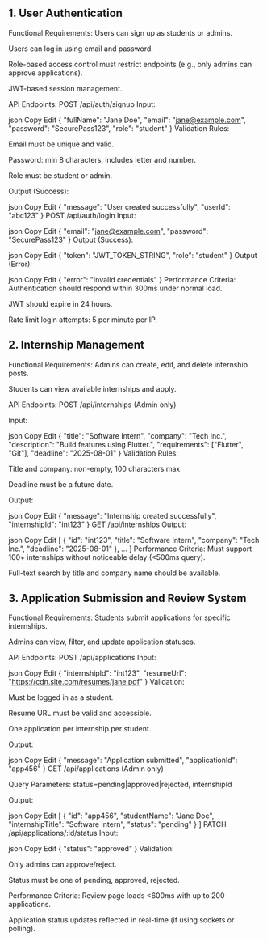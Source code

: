 ## 1. User Authentication


Functional Requirements:
Users can sign up as students or admins.

Users can log in using email and password.

Role-based access control must restrict endpoints (e.g., only admins can approve applications).

JWT-based session management.

API Endpoints:
POST /api/auth/signup
Input:

json
Copy
Edit
{
  "fullName": "Jane Doe",
  "email": "jane@example.com",
  "password": "SecurePass123",
  "role": "student"
}
Validation Rules:

Email must be unique and valid.

Password: min 8 characters, includes letter and number.

Role must be student or admin.

Output (Success):

json
Copy
Edit
{
  "message": "User created successfully",
  "userId": "abc123"
}
POST /api/auth/login
Input:

json
Copy
Edit
{
  "email": "jane@example.com",
  "password": "SecurePass123"
}
Output (Success):

json
Copy
Edit
{
  "token": "JWT_TOKEN_STRING",
  "role": "student"
}
Output (Error):

json
Copy
Edit
{
  "error": "Invalid credentials"
}
Performance Criteria:
Authentication should respond within 300ms under normal load.

JWT should expire in 24 hours.

Rate limit login attempts: 5 per minute per IP.

## 2. Internship Management
Functional Requirements:
Admins can create, edit, and delete internship posts.

Students can view available internships and apply.

API Endpoints:
POST /api/internships
(Admin only)

Input:

json
Copy
Edit
{
  "title": "Software Intern",
  "company": "Tech Inc.",
  "description": "Build features using Flutter.",
  "requirements": ["Flutter", "Git"],
  "deadline": "2025-08-01"
}
Validation Rules:

Title and company: non-empty, 100 characters max.

Deadline must be a future date.

Output:

json
Copy
Edit
{
  "message": "Internship created successfully",
  "internshipId": "int123"
}
GET /api/internships
Output:

json
Copy
Edit
[
  {
    "id": "int123",
    "title": "Software Intern",
    "company": "Tech Inc.",
    "deadline": "2025-08-01"
  },
  ...
]
Performance Criteria:
Must support 100+ internships without noticeable delay (<500ms query).

Full-text search by title and company name should be available.

## 3. Application Submission and Review System
Functional Requirements:
Students submit applications for specific internships.

Admins can view, filter, and update application statuses.

API Endpoints:
POST /api/applications
Input:

json
Copy
Edit
{
  "internshipId": "int123",
  "resumeUrl": "https://cdn.site.com/resumes/jane.pdf"
}
Validation:

Must be logged in as a student.

Resume URL must be valid and accessible.

One application per internship per student.

Output:

json
Copy
Edit
{
  "message": "Application submitted",
  "applicationId": "app456"
}
GET /api/applications
(Admin only)

Query Parameters: status=pending|approved|rejected, internshipId

Output:

json
Copy
Edit
[
  {
    "id": "app456",
    "studentName": "Jane Doe",
    "internshipTitle": "Software Intern",
    "status": "pending"
  }
]
PATCH /api/applications/:id/status
Input:

json
Copy
Edit
{
  "status": "approved"
}
Validation:

Only admins can approve/reject.

Status must be one of pending, approved, rejected.

Performance Criteria:
Review page loads <600ms with up to 200 applications.

Application status updates reflected in real-time (if using sockets or polling).
